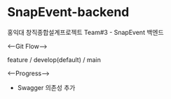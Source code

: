 # SnapEvent-backend
홍익대 창직종합설계프로젝트 Team#3 - SnapEvent 백엔드



<--Git Flow-->

feature / develop(default) / main



<--Progress-->

- Swagger 의존성 추가
